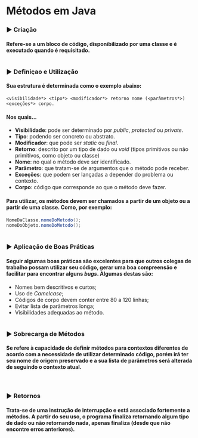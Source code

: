 # Métodos em Java

### ► __Criação__
#### Refere-se a um bloco de código, disponibilizado por uma classe e é executado quando é requisitado.

#

### ► __Definiçao e Utilização__
#### Sua estrutura é determinada como o exemplo abaixo:
```<visibilidade*> <tipo*> <modificador*> retorno nome (<parâmetros*>) <exceções*> corpo.```

#### Nos quais...
- __Visibilidade__: pode ser determinado por _public_, _protected_ ou _private_.
- __Tipo__: podendo ser concreto ou abstrato.
- __Modificador__: que pode ser _static_ ou _final_.
- __Retorno__: descrito por um tipo de dado ou _void_ (tipos primitivos ou não primitivos, como objeto ou classe)
- __Nome__: no qual o método deve ser identificado.
- __Parâmetro__: que tratam-se de argumentos que o método pode receber.
- __Exceções__: que podem ser lançadas a depender do problema ou contexto.
- __Corpo__: código que corresponde ao que o método deve fazer.


#### Para utilizar, os métodos devem ser chamados a partir de um objeto ou a partir de uma classe. Como, por exemplo:

~~~java
NomeDaClasse.nomeDoMetodo();
nomeDoObjeto.nomeDoMetodo();
~~~
#
### ► __Aplicação de Boas Práticas__
#### Seguir algumas boas práticas são excelentes para que outros colegas de trabalho possam utilizar seu código, gerar uma boa compreensão e facilitar para encontrar alguns _bugs_. Algumas destas são:
- Nomes bem descritivos e curtos;
- Uso de _Camelcase_;
- Códigos de corpo devem conter entre 80 a 120 linhas;
- Evitar lista de parâmetros longa;
- Visibilidades adequadas ao método.

#

### ► __Sobrecarga de Métodos__
#### Se refere à capacidade de definir métodos para contextos diferentes de acordo com a necessidade de utilizar determinado código, porém irá ter seu nome de origem preservado e a sua lista de parâmetros será alterada de seguindo o contexto atual.
<br>

### ► __Retornos__

#### Trata-se de uma instrução de interrupção e está associado fortemente a métodos. A partir do seu uso, o programa finaliza retornando algum tipo de dado ou não retornando nada, apenas finaliza (desde que não encontre erros anteriores).


